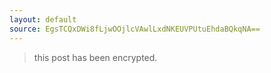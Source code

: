 ```yaml
---
layout: default
source: EgsTCQxDWi8fLjwOOjlcVAwlLxdNKEUVPUtuEhdaBQkqNA==
---
```


> this post has been encrypted.